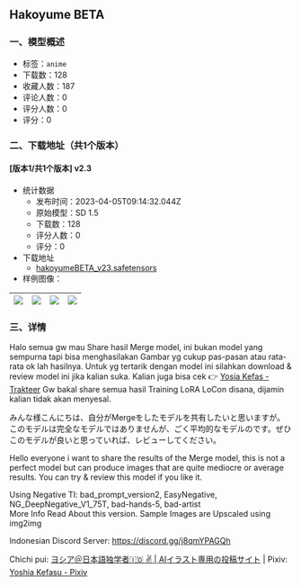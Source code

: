 ## Hakoyume BETA
### 一、模型概述

- 标签：`anime`
- 下载数：128
- 收藏人数：187
- 评论人数：0
- 评分人数：0
- 评分：0

### 二、下载地址（共1个版本）

#### [版本1/共1个版本] v2.3

- 统计数据
  - 发布时间：2023-04-05T09:14:32.044Z
  - 原始模型：SD 1.5
  - 下载数：128
  - 评分人数：0
  - 评分：0
- 下载地址
  - [hakoyumeBETA_v23.safetensors](https://civitai.com/api/download/models/35221)
- 样例图像：

| <img src="https://image.civitai.com/xG1nkqKTMzGDvpLrqFT7WA/cc03da36-3744-4d98-cace-a1b539f5ed00/width=450/428971.jpeg" /> | <img src="https://image.civitai.com/xG1nkqKTMzGDvpLrqFT7WA/4ea67e4b-20c0-4b6c-73bd-a5a7cd845400/width=450/428911.jpeg" /> | <img src="https://image.civitai.com/xG1nkqKTMzGDvpLrqFT7WA/9d572c89-b08b-41f5-ab2d-dfe47f330d00/width=450/428913.jpeg" /> | <img src="https://image.civitai.com/xG1nkqKTMzGDvpLrqFT7WA/2ef3a3ea-997e-43d8-b9a4-8efbfae7c300/width=450/428917.jpeg" /> |
| ---- | ---- | ---- | ---- |


### 三、详情
<p>Halo semua gw mau Share hasil Merge model, ini bukan model yang sempurna tapi bisa menghasilakan Gambar yg cukup pas-pasan atau rata-rata ok lah hasilnya. Untuk yg tertarik dengan model ini silahkan download &amp; review model ini jika kalian suka. Kalian juga bisa cek 👉 <a target="_blank" rel="ugc" href="https://trakteer.id/yosiakefas">Yosia Kefas - Trakteer</a> Gw bakal share semua hasil Training LoRA LoCon disana, dijamin kalian tidak akan menyesal.</p><p></p><p>みんな様こんにちは、自分がMergeをしたモデルを共有したいと思いますが。このモデルは完全なモデルではありませんが、ごく平均的なモデルのです。ぜひこのモデルが良いと思っていれば、レビューしてください。</p><p></p><p>Hello everyone i want to share the results of the Merge model, this is not a perfect model but can produce images that are quite mediocre or average results. You can try &amp; review this model if you like it.</p><p></p><p>Using Negative TI: bad_prompt_version2, EasyNegative, NG_DeepNegative_V1_75T, bad-hands-5, bad-artist<br />More Info Read About this version. Sample Images are Upscaled using img2img</p><p></p><p>Indonesian Discord Server: <a target="_blank" rel="ugc" href="https://discord.gg/j8qmYPAGQh">https://discord.gg/j8qmYPAGQh</a></p><p>Chichi pui: <a target="_blank" rel="ugc" href="https://www.chichi-pui.com/users/yoshiakefasu/">ヨシア＠日本語独学者🇮🇩 ✌️ | AIイラスト専用の投稿サイト</a> | Pixiv: <a target="_blank" rel="ugc" href="https://www.pixiv.net/users/91343484">Yoshia Kefasu - Pixiv</a></p>